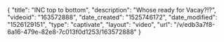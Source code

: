 {
    "title": "INC top to bottom",
    "description": "Whose ready for Vacay?!?",
    "videoid": "163572888",
    "date_created": "1525746172",
    "date_modified": "1526129151",
    "type": "captivate",
    "layout": "video",
    "url": "\/v\/edb3a7f8-6a16-479e-82e8-7c013f0d1253\/163572888"
}